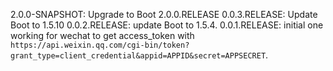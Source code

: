 2.0.0-SNAPSHOT: Upgrade to Boot 2.0.0.RELEASE
0.0.3.RELEASE: Update Boot to 1.5.10
0.0.2.RELEASE: update Boot to 1.5.4.
0.0.1.RELEASE: initial one working for wechat to get access_token with `https://api.weixin.qq.com/cgi-bin/token?grant_type=client_credential&appid=APPID&secret=APPSECRET`.